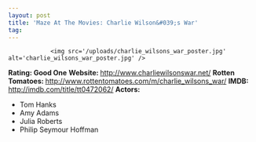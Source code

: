 ```yaml
---
layout: post
title: 'Maze At The Movies: Charlie Wilson&#039;s War'
tag: 
---
```



                <img src='/uploads/charlie_wilsons_war_poster.jpg' alt='charlie_wilsons_war_poster.jpg' />
<p><strong>Rating: Good One</strong>
<strong>Website: </strong><a href="http://www.charliewilsonswar.net/"><a href="http://www.charliewilsonswar.net/">http://www.charliewilsonswar.net/</a></a>
<strong>Rotten Tomatoes: </strong><a href="http://www.rottentomatoes.com/m/charlie_wilsons_war/"><a href="http://www.rottentomatoes.com/m/charlie_wilsons_war/">http://www.rottentomatoes.com/m/charlie_wilsons_war/</a></a>
<strong>IMDB: </strong><a href="http://imdb.com/title/tt0472062/"><a href="http://imdb.com/title/tt0472062/">http://imdb.com/title/tt0472062/</a></a>
<strong>Actors: </strong></p>
<ul>
<li>Tom Hanks</li>
<li>Amy Adams</li>
<li>Julia Roberts</li>
<li>Philip Seymour Hoffman</li>
</ul>
            
